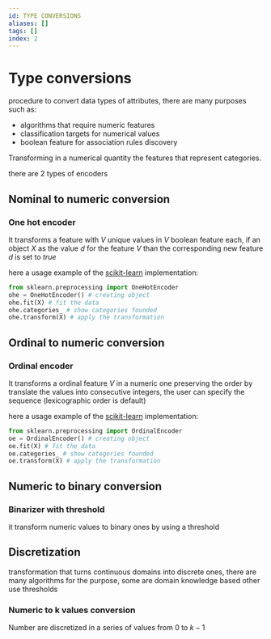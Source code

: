```yaml
---
id: TYPE CONVERSIONS
aliases: []
tags: []
index: 2
---
```


# Type conversions

procedure to convert data types of attributes, there are many purposes such as:

- algorithms that require numeric features
- classification targets for numerical values
- boolean feature for association rules discovery

Transforming in a numerical quantity the features that represent categories.

there are 2 types of encoders
## Nominal to numeric conversion

### One hot encoder


It transforms a feature  with $V$ unique values in $V$ boolean feature each, if an object $X$ as the value $d$ for the feature $V$ than the corresponding new feature $d$ is set to $true$

here a usage example of the [scikit-learn](https://scikit-learn.org/stable/) implementation:

```python
from sklearn.preprocessing import OneHotEncoder
ohe = OneHotEncoder() # creating object
ohe.fit(X) # fit the data
ohe.categories_ # show categories founded
ohe.transform(X) # apply the transformation
```

## Ordinal to numeric conversion
### Ordinal encoder

It transforms a ordinal feature $V$ in a numeric one preserving the order by translate the values into consecutive integers, the user can specify the sequence (lexicographic order is default)

here a usage example of the [scikit-learn](https://scikit-learn.org/stable/) implementation:

```python
from sklearn.preprocessing import OrdinalEncoder
oe = OrdinalEncoder() # creating object
oe.fit(X) # fit the data
oe.categories_ # show categories founded
oe.transform(X) # apply the transformation
```
## Numeric to binary conversion
### Binarizer with threshold

it transform numeric values  to binary ones by using a threshold

## Discretization

transformation that turns continuous domains into discrete ones, there are many algorithms for the purpose, some are domain knowledge based other use thresholds

### Numeric to k values conversion

Number are discretized in a series of values from $0$ to $k-1$


